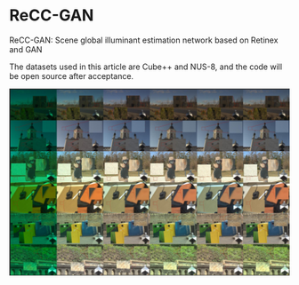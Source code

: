 # ReCC-GAN
ReCC-GAN: Scene global illuminant estimation network based on Retinex and GAN

The datasets used in this article are Cube++ and NUS-8, and the code will be open source after acceptance.

![result.png](result.png "相对路径演示") <!-- 此路径表示图片和MD文件，处于同一目录 -->
